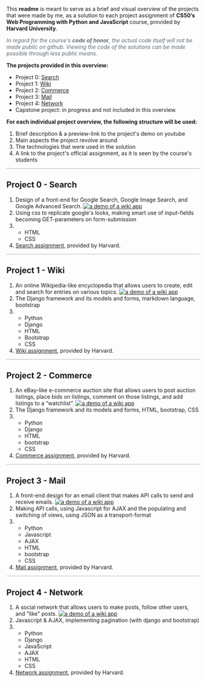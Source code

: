 This **readme** is meant to serve as a brief and visual overview of the projects that were made by me, as a solution to each project assignment of **CS50’s Web Programming with Python and JavaScript** course, provided by **Harvard University**. 

<span style="color: #5F6974; font-style: italic">In regard for the course's __*code of honor*__, the actual code itself will not be made public on github. Viewing the code of the solutions can be made possible through less public means.</span>

**The projects provided in this overview:**
* Project 0: [Search](#search)
* Project 1: [Wiki](#wiki)
* Project 2: [Commerce](#commerce)
* Project 3: [Mail](#mail)
* Project 4: [Network](#network)
* Capstone project: in progress and not included in this overview.

**For each individual project overview, the following structure will be used:**
1. Brief description & a preview-link to the project's demo on youtube
2. Main aspects the project revolve around
3. The technologies that were used in the solution
4. A link to the project's official assignment, as it is seen by the course's students

<div style="border-bottom: 1px solid #ADADAD;">
</div>

<h2 id="search">Project 0 - Search</h2>

1. Design of a front-end for Google Search, Google Image Search, and Google Advanced Search.
[![a demo of a wiki app](http://img.youtube.com/vi/9GpWIUJW97E/0.jpg)](https://www.youtube.com/watch?v=9GpWIUJW97E "CS50W Project 0 - Search | Web Programming with Python and JavaScript")
2. Using css to replicate google's looks, making smart use of input-fields becoming GET-parameters on form-submission
3. * HTML
   * CSS
4. [Search assignment](https://cs50.harvard.edu/web/2020/projects/0/search/), provided by Harvard.

<div style="border-bottom: 1px solid #ADADAD;">
</div>

<h2 id="wiki">Project 1 - Wiki</h2>

1. An online Wikipedia-like encyclopedia that allows users to create, edit and search for entries on various topics.
[![a demo of a wiki app](http://img.youtube.com/vi/t_FKFZ3Xt_0/0.jpg)](https://www.youtube.com/watch?v=t_FKFZ3Xt_0 "CS50W Project 1 - Wiki")
3. The Django framework and its models and forms, markdown language, bootstrap
2. * Python
   * Django
   * HTML
   * Bootstrap
   * CSS
4. [Wiki assignment](https://cs50.harvard.edu/web/2020/projects/1/wiki/), provided by Harvard.

<div style="border-bottom: 1px solid #ADADAD;">
</div>

<h2 id="commerce">Project 2 - Commerce</h2>

1. An eBay-like e-commerce auction site that allows users to post auction listings, place bids on listings, comment on those listings, and add listings to a “watchlist”.
[![a demo of a wiki app](http://img.youtube.com/vi/UX2rSODht-8/0.jpg)](https://www.youtube.com/watch?v=UX2rSODht-8 "CS50 Web | Project 2 - Commerce")
3. The Django framework and its models and forms, HTML, bootstrap, CSS
2. * Python
   * Django
   * HTML
   * bootstrap
   * CSS
4. [Commerce assignment](https://cs50.harvard.edu/web/2020/projects/2/commerce/), provided by Harvard.

<div style="border-bottom: 1px solid #ADADAD;">
</div>

<h2 id="mail">Project 3 - Mail</h2>

1. A front-end design for an email client that makes API calls to send and receive emails.
[![a demo of a wiki app](http://img.youtube.com/vi/_PS5bXFijz4/0.jpg)](https://www.youtube.com/watch?v=_PS5bXFijz4 "CS50W Project 3 - Mail")
3. Making API calls, using Javascript for AJAX and the populating and switching of views, using JSON as a transport-format
2. * Python
   * Javascript
   * AJAX
   * HTML
   * bootstrap
   * CSS
4. [Mail assignment](https://cs50.harvard.edu/web/2020/projects/3/mail/), provided by Harvard.

<div style="border-bottom: 1px solid #ADADAD;">
</div>

<h2 id="network">Project 4 - Network</h2>

1. A social network that allows users to make posts, follow other users, and "like" posts.
[![a demo of a wiki app](http://img.youtube.com/vi/NCHKfeToU2g/0.jpg)](https://www.youtube.com/watch?v=NCHKfeToU2g "CS50W Project 4 - Network")
3. Javascript & AJAX, implementing pagination (with django and bootstrap)
2. * Python
   * Django
   * JavaScript
   * AJAX
   * HTML
   * CSS
4. [Network assignment](https://cs50.harvard.edu/web/2020/projects/4/network/), provided by Harvard.
